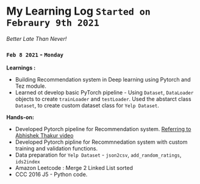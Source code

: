 # My Learning Log `Started on Febraury 9th 2021`

*Better Late Than Never!*

### `Feb 8 2021` - `Monday`

**Learnings :**
- Building Recommendation system in Deep learning using Pytorch and Tez module.
- Learned ot develop basic PyTorch pipeline - Using `Dataset`, `DataLoader` objects to create `trainLoader` and `testLoader`. Used the abstarct class `Dataset`, to create custom dataset class for `Yelp Dataset`.

**Hands-on:**
- Developed Pytorch pipeline for Recommendation system. [Referring to Abhishek Thakur video]([https://youtu.be/MVB1cbe923A](https://youtu.be/MVB1cbe923A))
- Developed Pytorch pipline for Recommnedation system with custom training and validation functions.
- Data preparation for `Yelp Dataset` - `json2csv`, `add_random_ratings`, `ids2index`
- Amazon Leetcode : Merge 2 Linked List sorted
- CCC 2016 J5 - Python code.
